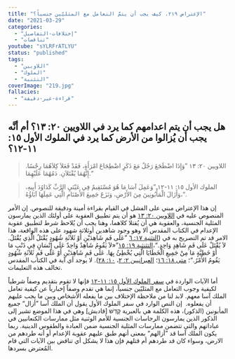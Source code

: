 ```yaml
---
title: "الإعتراض ٢١٩، كيف يجب أن يتمَّ التعامل مع المثليّين جنسياً؟"
date: "2021-03-29"
categories:
  - "إختلافات-التفاصيل"
  - "تناقضات"
youtube: "sYLRFrATLYU"
status: "published"
tags:
  - "اللاويين"
  - "الملوك"
  - "التثنية"
coverImage: "219.jpg"
fallacies:
  - "قراءة-غير-دقيقة"
---
```


## **هل يجب أن يتم اعدامهم كما يرد في اللاويين ٢٠: ١٣؟ أم أنَّه يجب أن يُزالوا من الأرض كما يرد في الملوك الأول ١٥: ١١-١٢؟**

> اللاويين ٢٠: ١٣ ”وَإِذَا اضْطَجَعَ رَجُلٌ مَعَ ذَكَرٍ اضْطِجَاعَ امْرَأَةٍ، فَقَدْ فَعَلاَ كِلاَهُمَا رِجْسًا. إِنَّهُمَا يُقْتَلاَنِ. دَمُهُمَا عَلَيْهِمَا.“

> الملوك الأول ١٥: ١١-١٢ ”وَعَمِلَ آسَا مَا هُوَ مُسْتَقِيمٌ فِي عَيْنَيِ الرَّبِّ كَدَاوُدَ أَبِيهِ، وَأَزَالَ الْمَأْبُونِينَ مِنَ الأَرْضِ، وَنَزَعَ جَمِيعَ الأَصْنَامِ الَّتِي عَمِلَهَا آبَاؤُهُ،“.

إن هذا الإعتراض مبني على الفشل في القيام بقراءة أمينة ودقيقة للنصوص. إن الأمر المنصوص عليه في [اللاويين ٢٠: ١٣](https://biblia.com/books/ar-vandyke/lev20.13) هو أن يتم تطبيق العقوبة على أولئك الذين يمارسون المثلية الجنسية، والعقوبة هي أن يُقتلا كلاهما، وهنا يجب أن يُلاحظ شرط لتطبيق عقوبة الإعدام في الكتاب المقدس ألا وهو وجود شاهدين أوثلاثة شهود على هذه الواقعة، هذا الامر قد تم التصريح به في ([التثنية ١٧: ٦](https://biblia.com/books/ar-vandyke/deu17.6) ”عَلَى فَمِ شَاهِدَيْنِ أَوْ ثَلاَثَةِ شُهُودٍ يُقْتَلُ الَّذِي يُقْتَلُ. لاَ يُقْتَلْ عَلَى فَمِ شَاهِدٍ وَاحِدٍ.“،[التثنثية ١٩: ١٥](https://biblia.com/books/ar-vandyke/deu19.15)”«لاَ يَقُومُ شَاهِدٌ وَاحِدٌ عَلَى إِنْسَانٍ فِي ذَنْبٍ مَا أَوْ خَطِيَّةٍ مَا مِنْ جَمِيعِ الْخَطَايَا الَّتِي يُخْطِئُ بِهَا. عَلَى فَمِ شَاهِدَيْنِ أَوْ عَلَى فَمِ ثَلاَثَةِ شُهُودٍ يَقُومُ الأَمْرُ.“؛ [متى ١٨: ١٦](https://biblia.com/books/ar-vandyke/mt18.16)؛ [العبرانيين ٢: ٢](https://biblia.com/books/ar-vandyke/heb2.2)، [١٠: ٢٨](https://biblia.com/books/ar-vandyke/heb10.28)). لا يوجد أي آية في الكتاب المقدس تخالف هذه التعليمات.

أما الآيات الواردة في [سفر الملوك الأول ١٥: ١١-١٢](https://biblia.com/books/ar-vandyke/1ki15.11-12) فإنها لا تقوم بتقديم وصفاً شرطياً لكيفية وجوب التعامل مع المثليّين جنسياً، إنما هي تقدم وصفاً إخبارياً عن كيفية تعامل الملك آسا معهم. لابد لنا من ملاحظة الإختلاف بين ما يفعله الأشخاص وبين ما يجب عليهم أن يفعلوه.  إن النص الوارد في سفر الملوك الأول يقول أن الملك آسا ”أزال“ جميع المأبونين (الذكور)، هذه الكلمة هي بالعبرية קָדֵשׁ \[قاديش\] وهي في هذا الموضع تشير إلى الذكور الذين يمارسون الرجاسات الجنسية للأمم الوثنية مثل ممارسات الكنعانيين في عباداتهم والتي تتضمن ممارسات المثلية الجنسية ضمن العبادة والطقوس الدينية. ربما يكون الملك آسا قد ”أزالهم“ بمعنى أنهم طبق عليهم عقوبة الإعدام أو أنه طردهم من الارض، وسواء كان قد طردهم أم قتلهم فإن هذا لا يشكل أي تناقض بين الآيات التي قام المُعترض بسردها.
